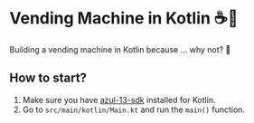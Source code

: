 # Vending Machine in Kotlin ☕🍵

Building a vending machine in Kotlin because ... why not? 🙂

## How to start?

1. Make sure you have [azul-13-sdk](https://www.azul.com/downloads/?package=jdk) installed for
   Kotlin.
2. Go to `src/main/kotlin/Main.kt` and run the `main()` function.